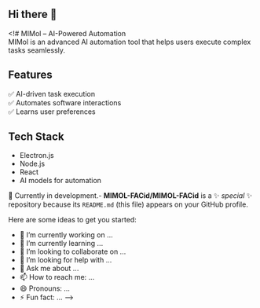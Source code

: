 ## Hi there 👋

<!# MIMol – AI-Powered Automation  
MIMol is an advanced AI automation tool that helps users execute complex tasks seamlessly.  

## Features  
✅ AI-driven task execution  
✅ Automates software interactions  
✅ Learns user preferences  

## Tech Stack  
- Electron.js  
- Node.js  
- React  
- AI models for automation  

🚀 Currently in development.-
**MIMOL-FACid/MIMOL-FACid** is a ✨ _special_ ✨ repository because its `README.md` (this file) appears on your GitHub profile.

Here are some ideas to get you started:

- 🔭 I’m currently working on ...
- 🌱 I’m currently learning ...
- 👯 I’m looking to collaborate on ...
- 🤔 I’m looking for help with ...
- 💬 Ask me about ...
- 📫 How to reach me: ...
- 😄 Pronouns: ...
- ⚡ Fun fact: ...
-->
